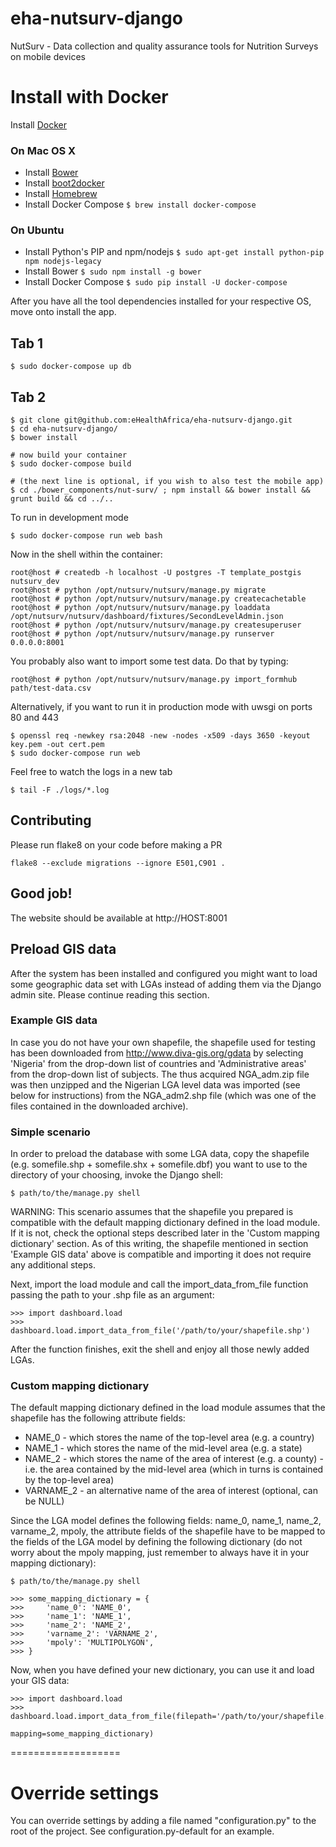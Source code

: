 eha-nutsurv-django
==================

NutSurv - Data collection and quality assurance tools for Nutrition Surveys on mobile devices

# Install with Docker

Install [Docker](https://docs.docker.com/installation/#installation)

### On Mac OS X

- Install [Bower](http://bower.io)
- Install [boot2docker](http://boot2docker.io)
- Install [Homebrew](http://brew.sh)
- Install Docker Compose `$ brew install docker-compose`

### On Ubuntu

- Install Python's PIP and npm/nodejs `$ sudo apt-get install python-pip npm nodejs-legacy`
- Install Bower `$ sudo npm install -g bower`
- Install Docker Compose `$ sudo pip install -U docker-compose`

After you have all the tool dependencies installed for your respective OS, move onto install the app.


## Tab 1

    $ sudo docker-compose up db

## Tab 2

    $ git clone git@github.com:eHealthAfrica/eha-nutsurv-django.git
    $ cd eha-nutsurv-django/
    $ bower install

    # now build your container
    $ sudo docker-compose build

    # (the next line is optional, if you wish to also test the mobile app)
    $ cd ./bower_components/nut-surv/ ; npm install && bower install && grunt build && cd ../..


To run in development mode

    $ sudo docker-compose run web bash

Now in the shell within the container:

    root@host # createdb -h localhost -U postgres -T template_postgis nutsurv_dev
    root@host # python /opt/nutsurv/nutsurv/manage.py migrate
    root@host # python /opt/nutsurv/nutsurv/manage.py createcachetable
    root@host # python /opt/nutsurv/nutsurv/manage.py loaddata /opt/nutsurv/nutsurv/dashboard/fixtures/SecondLevelAdmin.json
    root@host # python /opt/nutsurv/nutsurv/manage.py createsuperuser
    root@host # python /opt/nutsurv/nutsurv/manage.py runserver 0.0.0.0:8001

You probably also want to import some test data. Do that by typing:

    root@host # python /opt/nutsurv/nutsurv/manage.py import_formhub path/test-data.csv

Alternatively, if you want to run it in production mode with uwsgi on ports 80 and 443

    $ openssl req -newkey rsa:2048 -new -nodes -x509 -days 3650 -keyout key.pem -out cert.pem
    $ sudo docker-compose run web

Feel free to watch the logs in a new tab

    $ tail -F ./logs/*.log


## Contributing

Please run flake8 on your code before making a PR

    flake8 --exclude migrations --ignore E501,C901 .


## Good job!
The website should be available at http://HOST:8001


## Preload GIS data

After the system has been installed and configured you might want to load some geographic data set with LGAs instead of adding them via the Django admin site.  Please continue reading this section.

### Example GIS data

In case you do not have your own shapefile, the shapefile used for testing has been downloaded from http://www.diva-gis.org/gdata by selecting 'Nigeria' from the drop-down list of countries and 'Administrative areas' from the drop-down list of subjects.  The thus acquired NGA_adm.zip file was then unzipped and the Nigerian LGA level data was imported (see below for instructions) from the NGA_adm2.shp file (which was one of the files contained in the downloaded archive).


### Simple scenario

In order to preload the database with some LGA data, copy the shapefile (e.g. somefile.shp + somefile.shx + somefile.dbf) you want to use to the directory of your choosing, invoke the Django shell:

    $ path/to/the/manage.py shell

WARNING: This scenario assumes that the shapefile you prepared is compatible with the default mapping dictionary defined in the load module.  If it is not, check the optional steps described later in the 'Custom mapping dictionary' section.  As of this writing, the shapefile mentioned in section 'Example GIS data' above is compatible and importing it does not require any additional steps.

Next, import the load module and call the import_data_from_file function passing the path to your .shp file as an argument:

    >>> import dashboard.load
    >>> dashboard.load.import_data_from_file('/path/to/your/shapefile.shp')

After the function finishes, exit the shell and enjoy all those newly added LGAs.

### Custom mapping dictionary

The default mapping dictionary defined in the load module assumes that the shapefile has the following attribute fields:

* NAME_0 - which stores the name of the top-level area (e.g. a country)
* NAME_1 - which stores the name of the mid-level area (e.g. a state)
* NAME_2 - which stores the name of the area of interest (e.g. a county) - i.e. the area contained by the mid-level area (which in turns is contained by the top-level area)
* VARNAME_2 - an alternative name of the area of interest (optional, can be NULL)

Since the LGA model defines the following fields: name_0, name_1, name_2, varname_2, mpoly, the attribute fields of the shapefile have to be mapped to the fields of the LGA model by defining the following dictionary (do not worry about the mpoly mapping, just remember to always have it in your mapping dictionary):

    $ path/to/the/manage.py shell

    >>> some_mapping_dictionary = {
    >>>     'name_0': 'NAME_0',
    >>>     'name_1': 'NAME_1',
    >>>     'name_2': 'NAME_2',
    >>>     'varname_2': 'VARNAME_2',
    >>>     'mpoly': 'MULTIPOLYGON',
    >>> }

Now, when you have defined your new dictionary, you can use it and load your GIS data:

    >>> import dashboard.load
    >>> dashboard.load.import_data_from_file(filepath='/path/to/your/shapefile.shp',
                                             mapping=some_mapping_dictionary)



===================

# Override settings

You can override settings by adding a file named "configuration.py" to the root of the project. See configuration.py-default for an example.
